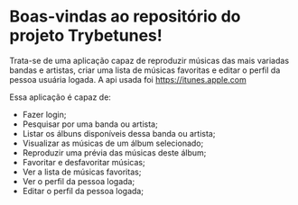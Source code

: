 # Boas-vindas ao repositório do projeto Trybetunes!

Trata-se de uma aplicação capaz de reproduzir músicas das mais variadas bandas e artistas,
criar uma lista de músicas favoritas e editar o perfil da pessoa usuária logada.
A api usada foi https://itunes.apple.com

Essa aplicação é capaz de:

  - Fazer login;
  - Pesquisar por uma banda ou artista;
  - Listar os álbuns disponíveis dessa banda ou artista;
  - Visualizar as músicas de um álbum selecionado;
  - Reproduzir uma prévia das músicas deste álbum;
  - Favoritar e desfavoritar músicas;
  - Ver a lista de músicas favoritas;
  - Ver o perfil da pessoa logada;
  - Editar o perfil da pessoa logada;
